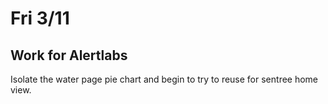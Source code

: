 # Fri 3/11

## Work for Alertlabs

Isolate the water page pie chart and begin to try to reuse for sentree home view.
